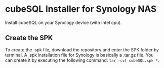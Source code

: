 # cubeSQL Installer for Synology NAS
Install cubeSQL on your Synology device (with intel cpu).

## Create the SPK
To create the .spk file, download the repository and enter the SPK folder by terminal. A .spk installation file for Synology is basically a .tar.gz file.
You can create it by executing the following command: `tar -cvf cubeSQL.spk *`.